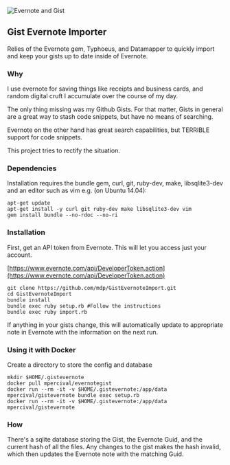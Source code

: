 ![Evernote and Gist](http://i.imgur.com/AF5OsTQ.png)
## Gist Evernote Importer

Relies of the Evernote gem, Typhoeus, and Datamapper to quickly import and
keep your gists up to date inside of Evernote.

### Why

I use evernote for saving things like receipts and business cards, and random
digital cruft I accumulate over the course of my day.

The only thing missing was my Github Gists. For that matter, Gists in general
are a great way to stash code snippets, but have no means of searching.

Evernote on the other hand has great search capabilities, but TERRIBLE support
for code snippets.

This project tries to rectify the situation.

### Dependencies

Installation requires the bundle gem, curl, git, ruby-dev, make, libsqlite3-dev and an editor such as vim e.g. (on Ubuntu 14.04):

    apt-get update
    apt-get install -y curl git ruby-dev make libsqlite3-dev vim
    gem install bundle --no-rdoc --no-ri

### Installation

First, get an API token from Evernote. This will let you access just your account.

[https://www.evernote.com/api/DeveloperToken.action](https://www.evernote.com/api/DeveloperToken.action)

    git clone https://github.com/mdp/GistEvernoteImport.git
    cd GistEvernoteImport
    bundle install
    bundle exec ruby setup.rb #Follow the instructions
    bundle exec ruby import.rb

If anything in your gists change, this will automatically update to appropriate
note in Evernote with the information on the next run.

### Using it with Docker

Create a directory to store the config and database
```
mkdir $HOME/.gistevernote
docker pull mpercival/evernotegist
docker run --rm -it -v $HOME/.gistevernote:/app/data mpercival/gistevernote bundle exec setup.rb
docker run --rm -it -v $HOME/.gistevernote:/app/data mpercival/gistevernote
```

### How

There's a sqlite database storing the Gist, the Evernote Guid, and the current
hash of all the files. Any changes to the gist makes the hash invalid, which
then updates the Evernote note with the matching Guid.
